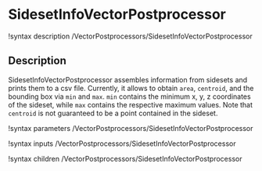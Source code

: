 # SidesetInfoVectorPostprocessor

!syntax description /VectorPostprocessors/SidesetInfoVectorPostprocessor

## Description

SidesetInfoVectorPostprocessor assembles information from sidesets and prints them to
a csv file. Currently, it allows to obtain `area`, `centroid`, and the bounding box
via `min` and `max`. `min` contains the minimum x, y, z coordinates of the
sideset, while `max` contains the respective maximum values. Note that `centroid`
is not guaranteed to be a point contained in the sideset.

!syntax parameters /VectorPostprocessors/SidesetInfoVectorPostprocessor

!syntax inputs /VectorPostprocessors/SidesetInfoVectorPostprocessor

!syntax children /VectorPostprocessors/SidesetInfoVectorPostprocessor
